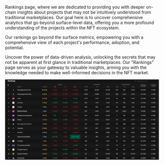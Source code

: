 Rankings page, where we are dedicated to providing you with deeper on-chain insights about projects that may not be intuitively understood from traditional marketplaces. Our goal here is to uncover comprehensive analytics that go beyond surface-level data, offering you a more profound understanding of the projects within the NFT ecosystem.

Our rankings go beyond the surface metrics, empowering you with a comprehensive view of each project's performance, adoption, and potential.

Uncover the power of data-driven analysis, unlocking the secrets that may not be apparent at first glance in traditional marketplaces. Our "Rankings" page serves as your gateway to valuable insights, arming you with the knowledge needed to make well-informed decisions in the NFT market.

![Ranking inf](image_home/Ranking.png)



